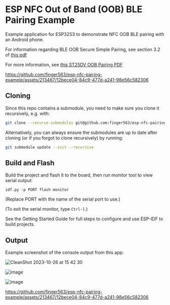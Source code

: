 # ESP NFC Out of Band (OOB) BLE Pairing Example

Example application for ESP32S3 to demonstrate NFC OOB BLE pairing with an Android
phone.

For information regarding BLE OOB Secure Simple Pairing, see section 3.2 of
[this
pdf](https://members.nfc-forum.org/apps/group_public/download.php/18688/NFCForum-AD-BTSSP_1_1.pdf)

For more information, see [this ST25DV OOB Pairing
PDF](https://www.st.com/resource/en/user_manual/um2710-st25dvi2c-outofband-pairing-demonstration-stmicroelectronics.pdf)

https://github.com/finger563/esp-nfc-pairing-example/assets/213467/12bece04-84c9-477d-a241-98e56c582306

## Cloning

Since this repo contains a submodule, you need to make sure you clone it
recursively, e.g. with:

``` sh
git clone --recurse-submodules git@github.com:finger563/esp-nfc-pairing-example
```

Alternatively, you can always ensure the submodules are up to date after cloning
(or if you forgot to clone recursively) by running:

``` sh
git submodule update --init --recursive
```

## Build and Flash

Build the project and flash it to the board, then run monitor tool to view serial output:

```
idf.py -p PORT flash monitor
```

(Replace PORT with the name of the serial port to use.)

(To exit the serial monitor, type ``Ctrl-]``.)

See the Getting Started Guide for full steps to configure and use ESP-IDF to build projects.

## Output

Example screenshot of the console output from this app:

![CleanShot 2023-10-26 at 15 42 30](https://github.com/finger563/esp-nfc-pairing-example/assets/213467/5e4a26da-7d9a-4525-883b-52887a9f283b)

![image](https://github.com/finger563/esp-nfc-pairing-example/assets/213467/0adadfd9-1756-4004-962d-7352b26aaeb2)

![image](https://github.com/finger563/esp-nfc-pairing-example/assets/213467/316519a2-39ac-4a54-805c-2039f784dfa5)

https://github.com/finger563/esp-nfc-pairing-example/assets/213467/12bece04-84c9-477d-a241-98e56c582306
